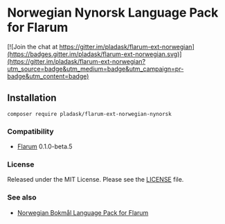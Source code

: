 # Norwegian Nynorsk Language Pack for Flarum

[![Join the chat at https://gitter.im/pladask/flarum-ext-norwegian](https://badges.gitter.im/pladask/flarum-ext-norwegian.svg)](https://gitter.im/pladask/flarum-ext-norwegian?utm_source=badge&utm_medium=badge&utm_campaign=pr-badge&utm_content=badge)

## Installation

`composer require pladask/flarum-ext-norwegian-nynorsk`

### Compatibility

- [Flarum](http://flarum.org/) 0.1.0-beta.5

### License

Released under the MIT License. Please see the [LICENSE](https://github.com/pladask/flarum-ext-norwegian-nynorsk/blob/master/LICENSE) file.

### See also

- [Norwegian Bokmål Language Pack for Flarum](https://github.com/pladask/flarum-ext-norwegian-bokmal)
